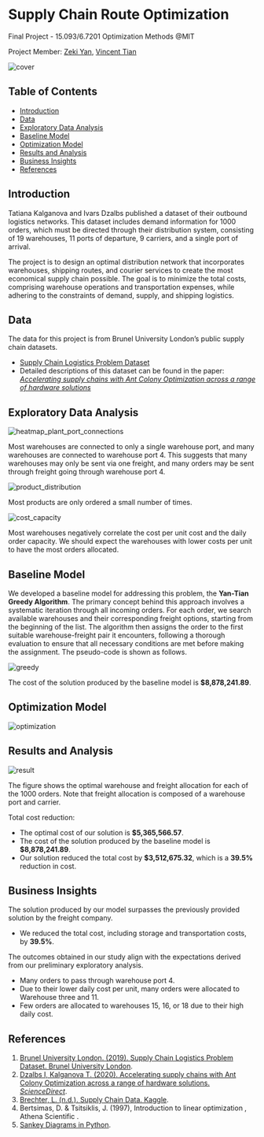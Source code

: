 # Supply Chain Route Optimization
Final Project - 15.093/6.7201 Optimization Methods @MIT

Project Member: [Zeki Yan](www.linkedin.com/in/zikaiyan), [Vincent Tian](https://www.linkedin.com/in/vincentian/)

![cover](images/cover.jpg)

## Table of Contents

- [Introduction](#Introduction)
- [Data](#Data)
- [Exploratory Data Analysis](#Exploratory-Data-Analysis)
- [Baseline Model](#Baseline-Model)
- [Optimization Model](#Optimization-Model)
- [Results and Analysis](#results-and-analysis)
- [Business Insights](#Business-Insights)
- [References](#References)

## Introduction

Tatiana Kalganova and Ivars Dzalbs published a dataset of their outbound logistics networks. This dataset includes demand information for 1000 orders, which must be directed through their distribution system, consisting of 19 warehouses, 11 ports of departure, 9 carriers, and a single port of arrival.

The project is to design an optimal distribution network that incorporates warehouses, shipping routes, and courier services to create the most economical supply chain possible. The goal is to minimize the total costs, comprising warehouse operations and transportation expenses, while adhering to the constraints of demand, supply, and shipping logistics.

## Data

The data for this project is from Brunel University London’s public supply chain datasets.

- [Supply Chain Logistics Problem Dataset](https://brunel.figshare.com/articles/dataset/Supply_Chain_Logistics_Problem_Dataset/7558679)
- Detailed descriptions of this dataset can be found in the paper: *[Accelerating supply chains with Ant Colony Optimization across a range of hardware solutions](https://www.sciencedirect.com/science/article/pii/S0360835220303442?via%3Dihub)*

## Exploratory Data Analysis

![heatmap_plant_port_connections](images/heatmap_plant_port_connections.png)

Most warehouses are connected to only a single warehouse port, and many warehouses are connected to warehouse port 4. This suggests that many warehouses may only be sent via one freight, and many orders may be sent through freight going through warehouse port 4.

![product_distribution](images/product_distribution.png)

Most products are only ordered a small number of times.

![cost_capacity](images/cost_capacity.png)

Most warehouses negatively correlate the cost per unit cost and the daily order capacity. We should expect the warehouses with lower costs per unit to have the most orders allocated.

## Baseline Model

We developed a baseline model for addressing this problem, the **Yan-Tian Greedy Algorithm**. The primary concept behind this approach involves a systematic iteration through all incoming orders. For each order, we search available warehouses and their corresponding freight options, starting from the beginning of the list. The algorithm then assigns the order to the first suitable warehouse-freight pair it encounters, following a thorough evaluation to ensure that all necessary conditions are met before making the assignment. The pseudo-code is shown as follows.

![greedy](images/greedy.png)

The cost of the solution produced by the baseline model is **\$8,878,241.89**.

## Optimization Model

![optimization](images/optimization.png)

## Results and Analysis

![result](images/result.png)

The figure shows the optimal warehouse and freight allocation for each of the 1000 orders. Note that freight allocation is composed of a warehouse port and carrier.

Total cost reduction:

- The optimal cost of our solution is **\$5,365,566.57**.
- The cost of the solution produced by the baseline model is **\$8,878,241.89**.
- Our solution reduced the total cost by **\$3,512,675.32**, which is a **39.5%** reduction in cost.

## Business Insights

The solution produced by our model surpasses the previously provided solution by the freight company.

- We reduced the total cost, including storage and transportation costs, by **39.5%**.

The outcomes obtained in our study align with the expectations derived from our preliminary exploratory analysis.

- Many orders to pass through warehouse port 4.
- Due to their lower daily cost per unit, many orders were allocated to Warehouse three and 11.
- Few orders are allocated to warehouses 15, 16, or 18 due to their high daily cost.

## References

1. [Brunel University London. (2019). Supply Chain Logistics Problem Dataset. Brunel University London](https://brunel.figshare.com/articles/dataset/Supply_Chain_Logistics_Problem_Dataset/7558679).
2. [Dzalbs I, Kalganova T. (2020). Accelerating supply chains with Ant Colony Optimization across a range of hardware solutions. *ScienceDirect*](https://www.sciencedirect.com/science/article/pii/S0360835220303442?via%3Dihub).
3. [Brechter, L. (n.d.). Supply Chain Data. Kaggle](https://www.kaggle.com/datasets/laurinbrechter/supply-chain-data).
4. Bertsimas, D. \& Tsitsiklis, J. (1997), Introduction to linear optimization , Athena Scientific .
5. [Sankey Diagrams in Python](https://medium.com/@cbkwgl/sankey-diagrams-in-python-fc9673465ccb).
